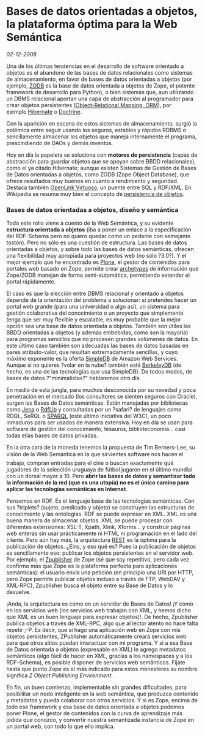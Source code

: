 Bases de datos orientadas a objetos, la plataforma óptima para la Web Semántica
===============================================================================

_02-12-2008_

Una de los últimas tendencias en el desarrollo de software orientado a objetos es el abandono de las bases de datos relacionales como sistemas de almacenamiento, en favor de bases de datos orientadas a objetos (por ejemplo, [ZODB](http://www.zope.org/Products/ZODB3.4 "Zope Object Database") es la base de datos orientada a objetos de Zope, el potente framework de desarrollo para Python), o bien sistemas que, aun utilizando un DBMS relacional aportan una capa de abstracción al programador para crear objetos persistentes ([Object-Relational Mapping, ORM](http://es.wikipedia.org/wiki/Mapeo_objeto-relacional)), por ejemplo [Hibernate](http://www.hibernate.org/ "Hibernate") o [Doctrine](http://www.doctrine-project.org/).

Con la aparición en escena de estos sistemas de almacenamiento, surgió la polémica entre seguir usando los seguros, estables y rápidos RDBMS o sencillamente almacenar los objetos que maneja internamente el programa, prescindiendo de DAOs y demás inventos.

Hoy en día la papeleta se soluciona con **motores de persistencia** (capas de abstracción para guardar objetos que se apoyan sobre BBDD relacionales), como el ya citado Hibernate; aunque existen Sistemas de Gestión de Bases de Datos orientadas a objetos, como ZODB (Zope Object Database), que ofrece resultados muy buenos en cuanto a rendimiento y seguridad. Destaca también [OpenLink Virtuoso](http://virtuoso.openlinksw.com/ "OpenLink Virtuoso"), un puente entre SQL y RDF/XML. En Wikipedia se resume muy bien el concepto de [persistencia de objetos](http://es.wikipedia.org/wiki/Persistencia_de_objetos "persistencia de objetos").

### Bases de datos orientadas a objetos, diseño y semántica

Todo este rollo viene a cuento de la Web Semántica, y su evidente **estructura orientada a objetos** (iba a poner un enlace a la especificación del RDF-Schema pero no quiero quedar como un pedante con semejante tostón). Pero no sólo es una cuestión de estructura. Las bases de datos orientadas a objetos, y sobre todo las bases de datos semánticas, ofrecen una flexibilidad muy apropiada para proyectos web (no sólo ?3.0?). Y el mejor ejemplo que he encontrado es [Plone](http://www.plone.org/ "Plone"), el gestor de contenidos para portales web basado en Zope, permite crear [archetypes](http://plone.org/products/archetypes "archetypes") de información que Zope/ZODB manejan de forma semi-automática, permitiendo extender el portal rápidamente.

El caso es que la elección entre DBMS relacional y orientado a objetos depende de la orientación del problema a solucionar: si pretendes hacer un portal web grande (para una universidad o algo así), un sistema para gestión colaborativa del conocimiento o un proyecto que simplemente tenga que ser muy flexible y escalable, es muy probable que la mejor opción sea una base de datos orientada a objetos. También son útiles las BBDD orientadas a objetos (y además embebidas, como son la mayoría) para programas sencillos que no procesen grandes volúmenes de datos. En este último caso también son adecuadas las bases de datos basadas en pares atributo-valor, que resultan extremadamente sencillas, y cuyo máximo exponente es la oferta [SimpleDB](http://israelviana.es/%C2%BFque-hay-detras-de-amazon-simpledb-4/ "SimpleDB") de Amazon Web Services. Aunque si no quieres ?volar en la nube? también está [BerkeleyDB](http://www.oracle.com/database/berkeley-db/db/index.html "BerkeleyDB") (de hecho, es una de las tecnologías que usa SimpleDB). De todos modos, de bases de datos ?"minimalistas?" hablaremos otro día.

En medio de esta jungla, para muchos desconocida por su novedad y poca penetración en el mercado (los consultores se sienten seguros con Oracle), surgen las Bases de Datos semánticas. Están manejadas por bibliotecas como [Jena](http://jena.sourceforge.net/ "Jena") o [RdfLib](http://rdflib.net/ "RdfLib") y consultadas por un ?safari? de lenguajes como RDQL, SeRQL o [SPARQL](http://www.w3.org/TR/rdf-sparql-query/ "SPARQL") (este último iniciativa del W3C), un poco inmaduros para ser usados de manera extensiva. Hoy en día se usan para software de gestión del conocimiento, tesauros, biblioteconomía... casi todas ellas bases de datos privadas.

En la otra cara de la moneda tenemos la propuesta de Tim Berners-Lee, su visión de la Web Semántica en la que sirvientes software nos hacen el trabajo, compran entradas para el cine o buscan exactamente qué jugadores de la selección uruguaya de fútbol jugaron en el último mundial con un dorsal mayor a 10. Pero **abrir las bases de datos y semantizar todo la información de la red (que es una utopía) no es el único camino para aplicar las tecnologías semánticas en Internet**.

Pensemos en RDF. Es el lenguaje base de las tecnologías semánticas. Con sus ?triplets? (sujeto, predicado y objeto) se construyen las estructuras de conocimiento y las ontologías. RDF se puede expresar en XML. XML es una buena manera de almacenar objetos. XML se puede procesar con diferentes extensiones: XSL-T, Xpath, Xlink, Xforms... y construir páginas web enteras sin usar prácticamente ni HTML ni programación en el lado del cliente. Pero aún hay más, la arquitectura [REST](http://es.wikipedia.org/wiki/REST "REST") es la óptima para la publicación de objetos. ¿Eins, y eso qué es? Pues la publicación de objetos es sencillamente eso: publicar los objetos persistentes en el servidor web. Por ejemplo, el [Zpublisher](http://wiki.zope.org/zope2/ZPublisher "Zpublisher") de Zope (sé que soy repetitivo, pero cada vez confirmo más que Zope es la plataforma perfecta para aplicaciones semánticas): el usuario envía una petición (en principio una URI por HTTP, pero Zope permite publicar objetos incluso a través de FTP, WebDAV y XML-RPC), Zpublisher busca el objeto entre su Base de Datos y lo devuelve.

¡Anda, la arquitectura es como en un servidor de Bases de Datos! ¡Y como en los servicios web (los servicios web trabajan con XML, y hemos dicho que XML es un buen lenguaje para expresar objetos)!. De hecho, Zpublisher publica objetos a través de XML-RPC, algo que al lector atento no hace falta repetir ;-P. Es decir, que si hago una aplicación web en Zope con mis objetos persistentes, ZPublisher automáticamente creará servicios web para que otros sitios puedan interactuar con mi programa. Y si a esa Base de Datos orientada a objetos (expresable en XML) le agrego metadatos semánticos (algo fácil de hacer en XML, gracias a los namespaces y a los RDF-Schema), es posible disponer de servicios web semánticos. Fíjate hasta que punto Zope es el más indicado para estos menesteres su nombre significa _Z Object Publishing Environment_.

En fin, un buen comienzo, implementable sin grandes dificultades, para posibilitar un nodo inteligente en la web semántica, que produzca contenido y metadatos y pueda colaborar con otros servicios. Y si es Zope, encima de todo ese framework y esa base de datos orientada a objetos podemos poner Plone, el gestor de contenidos con la curva de aprendizaje más jodida que conozco, y convertir nuestra semantizada instancia de Zope en un portal web, con todo lo que ello implica.